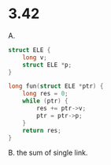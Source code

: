 # 3.42

A.

```cpp
struct ELE {
    long v;
    struct ELE *p;
}

long fun(struct ELE *ptr) {
    long res = 0;
    while (ptr) {
        res += ptr->v;
        ptr = ptr->p;
    }
    return res;
}
```

B. the sum of single link.

